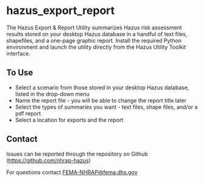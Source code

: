 # hazus_export_report

The Hazus Export & Report Utility summarizes Hazus risk assessment results stored on your desktop Hazus database in a handful of text files, shapefiles, and a one-page graphic report. Install the required Python environment and launch the utility directly from the Hazus Utility Toolkit interface.

## To Use

* Select a scenario from those stored in your desktop Hazus database, listed in the drop-down menu
* Name the report file - you will be able to change the report title later
* Select the types of summaries you want - text files, shape files, and/or a pdf report
* Select a location for exports and the report

## Contact

Issues can be reported through the repository on Github (https://github.com/nhrap-hazus)

For questions contact FEMA-NHRAP@fema.dhs.gov
